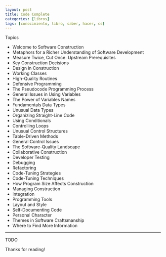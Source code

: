 ```yaml
---
layout: post
title: Code Complete
categories: [libros]
tags: [conocimiento, libro, saber, hacer, cs]
---
```


<!--Resumen-->


Topics 

- Welcome to Software Construction
- Metaphors for a Richer Understanding of Software Development
- Measure Twice, Cut Once: Upstream Prerequisites
- Key Construction Decisions
- Design in Construction
- Working Classes
- High-Quality Routines
- Defensive Programming
- The Pseudocode Programming Process
- General Issues in Using Variables
- The Power of Variables Names
- Fundamentals Data Types
- Unusual Data Types
- Organizing Straight-Line Code
- Using Conditionals
- Controlling Loops
- Unusual Control Structures
- Table-Driven Methods
- General Control Issues
- The Software-Quality Landscape
- Collaborative Construction
- Developer Testing
- Debugging
- Refactoring
- Code-Tuning Strategies
- Code-Tuning Techniques
- How Program Size Affects Construction
- Managing Construction
- Integration
- Programming Tools
- Layout and Style
- Self-Documenting Code
- Personal Character
- Themes in Software Craftsmanship
- Where to Find More Information

---

<!--more-->
TODO
  
Thanks for reading!